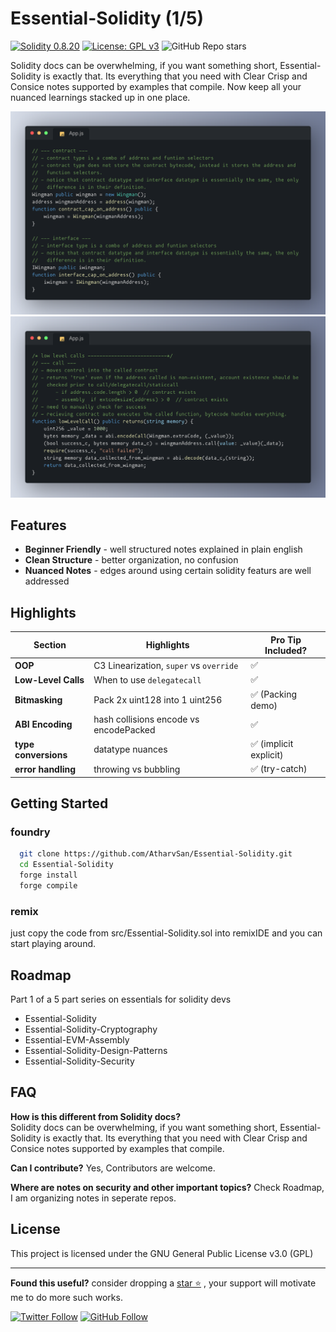 # Essential-Solidity (1/5) 

[![Solidity 0.8.20](https://img.shields.io/badge/Solidity-0.8.20-363636?logo=solidity)](https://soliditylang.org)
[![License: GPL v3](https://img.shields.io/badge/License-GPL%20v3-blue.svg)](https://www.gnu.org/licenses/gpl-3.0.html)
![GitHub Repo stars](https://img.shields.io/github/stars/AtharvSan/Solidity)


Solidity docs can be overwhelming, if you want something short, Essential-Solidity is exactly that. Its everything that you need with Clear Crisp and Consice notes supported by examples that compile. Now keep all your nuanced learnings stacked up in one place.

![contract interface example](./types.png)
![call example](./call.png)


## Features

- **Beginner Friendly** - well structured notes explained in plain english
- **Clean Structure** - better organization, no confusion
- **Nuanced Notes** - edges around using certain solidity featurs are well addressed


## Highlights

| Section               | Highlights                          | Pro Tip Included? |
|-----------------------|-------------------------------------|-------------------|
| **OOP**               | C3 Linearization, `super` vs `override` | ✅            |
| **Low-Level Calls**   | When to use `delegatecall`          | ✅                |
| **Bitmasking**        | Pack 2x uint128 into 1 uint256      | ✅ (Packing demo) |
| **ABI Encoding**      | hash collisions encode vs encodePacked | ✅           |
| **type conversions**  | datatype nuances                    | ✅ (implicit explicit)|
| **error handling**    | throwing vs bubbling                | ✅ (try-catch)    |


## Getting Started
### foundry
```bash
  git clone https://github.com/AtharvSan/Essential-Solidity.git
  cd Essential-Solidity
  forge install
  forge compile
```
### remix 
just copy the code from src/Essential-Solidity.sol into remixIDE and you can start playing around.

## Roadmap
Part 1 of a 5 part series on essentials for solidity devs
- Essential-Solidity
- Essential-Solidity-Cryptography
- Essential-EVM-Assembly
- Essential-Solidity-Design-Patterns
- Essential-Solidity-Security

## FAQ

**How is this different from Solidity docs?**  
Solidity docs can be overwhelming, if you want something short, Essential-Solidity is exactly that. Its everything that you need with Clear Crisp and Consice notes supported by examples that compile.

**Can I contribute?**
Yes, Contributors are welcome.

**Where are notes on security and other important topics?**
Check Roadmap, I am organizing notes in seperate repos.



## License
This project is licensed under the GNU General Public License v3.0 (GPL)

---

**Found this useful?** consider dropping a [star ⭐](https://github.com/AtharvSan/Solidity) , your support will motivate me to do more such works.

[![Twitter Follow](https://img.shields.io/twitter/follow/AtharvSan?style=social)](https://twitter.com/AtharvSan)
[![GitHub Follow](https://img.shields.io/github/followers/AtharvSan?label=Follow%20me&style=social)](https://github.com/AtharvSan)
